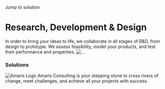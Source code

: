 Jump to solution
#  Research, Development & Design
In order to bring your ideas to life, we collaborate in all stages of R&D, from design to prototype. We assess feasibility, model your products, and test their performance and properties.
![...](https://amaris.com/wp-content/uploads/2020/09/research-development-design.png)
### Solutions
![Amaris Logo](https://amaris.com/wp-content/themes/amaris/dist/images/amaris-logo-pink.svg)
Amaris Consulting is your stepping stone to cross rivers of change, meet challenges, and achieve all your projects with success.

